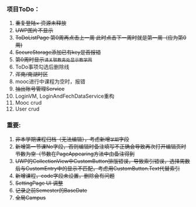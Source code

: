 ﻿### 项目ToDo：
1. ~~重复登陆× 资源未释放~~
2. ~~UWP图片不显示~~
3. ~~ToDoListPage 第0周再点击上一周 此时点击下一周时就是第一周（应为第0周)~~
4. ~~SecureStorage添加已有key是否报错~~
5. ~~第0周时显示`请关联教务处显示教学周`~~
6. ToDo事项勾选后删除线
7. ~~浑南/南湖时区~~
8. mooc进行中课程为空时，报错
9. ~~抽出账号管理Service~~
10. LoginVM, LoginAndFechDataService重构
11. Mooc crud
12. User crud

### 重要:
1. ~~非本学期课程归档（无法编辑），考虑新增`学期`字段~~
2. ~~新增第一节课No字段，否则编辑时备注填写不正确会导致再次打开编辑页时节数为空（节数在PageAppearing方法中由备注得到~~
3. ~~UWP的CollectionView中CustomButton排版错误，导致索引错误，选择周数后与CustomEntry中的显示不匹配，考虑用CustomButton.Text代替索引~~
4. ~~新增课程，code字段未设置，删除会有问题~~
5. ~~SettingPage UI 调整~~
6. ~~记录之前Semester的BaseDate~~
7. ~~全局Campus~~